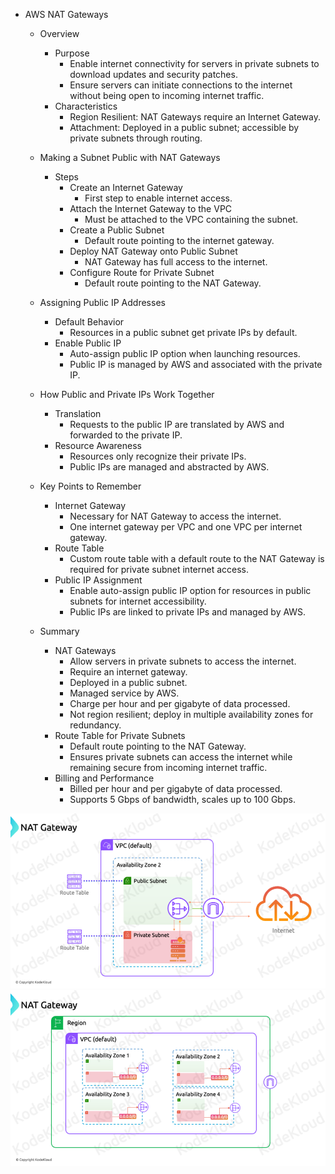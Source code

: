 * AWS NAT Gateways
    - Overview
        - Purpose
            - Enable internet connectivity for servers in private subnets to download updates and security patches.
            - Ensure servers can initiate connections to the internet without being open to incoming internet traffic.
        - Characteristics
            - Region Resilient: NAT Gateways require an Internet Gateway.
            - Attachment: Deployed in a public subnet; accessible by private subnets through routing.

    - Making a Subnet Public with NAT Gateways
        - Steps
            - Create an Internet Gateway
                - First step to enable internet access.
            - Attach the Internet Gateway to the VPC
                - Must be attached to the VPC containing the subnet.
            - Create a Public Subnet
                - Default route pointing to the internet gateway.
            - Deploy NAT Gateway onto Public Subnet
                - NAT Gateway has full access to the internet.
            - Configure Route for Private Subnet
                - Default route pointing to the NAT Gateway.

    - Assigning Public IP Addresses
        - Default Behavior
            - Resources in a public subnet get private IPs by default.
        - Enable Public IP
            - Auto-assign public IP option when launching resources.
            - Public IP is managed by AWS and associated with the private IP.

    - How Public and Private IPs Work Together
        - Translation
            - Requests to the public IP are translated by AWS and forwarded to the private IP.
        - Resource Awareness
            - Resources only recognize their private IPs.
            - Public IPs are managed and abstracted by AWS.

    - Key Points to Remember
        - Internet Gateway
            - Necessary for NAT Gateway to access the internet.
            - One internet gateway per VPC and one VPC per internet gateway.
        - Route Table
            - Custom route table with a default route to the NAT Gateway is required for private subnet internet access.
        - Public IP Assignment
            - Enable auto-assign public IP option for resources in public subnets for internet accessibility.
            - Public IPs are linked to private IPs and managed by AWS.

    - Summary
        - NAT Gateways
            - Allow servers in private subnets to access the internet.
            - Require an internet gateway.
            - Deployed in a public subnet.
            - Managed service by AWS.
            - Charge per hour and per gigabyte of data processed.
            - Not region resilient; deploy in multiple availability zones for redundancy.
        - Route Table for Private Subnets
            - Default route pointing to the NAT Gateway.
            - Ensures private subnets can access the internet while remaining secure from incoming internet traffic.
        - Billing and Performance
            - Billed per hour and per gigabyte of data processed.
            - Supports 5 Gbps of bandwidth, scales up to 100 Gbps.

![Nat-Gateway](../../Images/Nat-Gateway.png)
![Nat-Fateway-2](../../Images/Nat-Gateway-2.png)